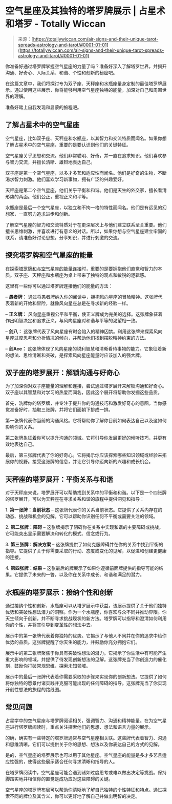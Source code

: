 <!--yml

类别：未分类

日期：2024-06-12 18:24:08

-->

# 空气星座及其独特的塔罗牌展示 | 占星术和塔罗 - Totally Wiccan

> 来源：[https://totallywiccan.com/air-signs-and-their-unique-tarot-spreads-astrology-and-tarot/#0001-01-01](https://totallywiccan.com/air-signs-and-their-unique-tarot-spreads-astrology-and-tarot/#0001-01-01)

你准备好通过塔罗牌掌握空气星座的力量了吗？准备好深入了解塔罗世界，并揭开沟通、好奇心、人际关系、和谐、个性和创新的秘密吧。

在这篇文章中，我们将探讨专为双子座、天秤座和水瓶座量身定制的最佳塔罗牌展示。通过使用这些展示，你将能够利用空气星座独特的能量，加深对自己和周围世界的理解。

准备好踏上自我发现和启蒙的旅程吧。

## 了解占星术中的空气星座

空气星座，比如双子座、天秤座和水瓶座，以其智力和交流特质而闻名。如果你想了解占星术中的空气星座，重要的是要认识到他们的关键特征。

空气星座关乎思想和交流。他们非常聪明、好奇，并一直在追求知识。他们喜欢参与智力交流，并擅长清晰、雄辩地表达自己。

双子座是第一个空气星座，以多才多艺和适应性而闻名。他们是好奇的生物，不断渴求智力刺激。他们喜欢学习新事物，拥有广泛的兴趣爱好。

天秤座是第二个空气星座，他们关乎平衡和和谐。他们是天生的外交家，擅长看清形势的两面。他们公正，重视正义和平等。

水瓶座是最后一个空气星座，以独立和不拘一格的特性而闻名。他们是有远见的幻想家，一直努力追求进步和创新。

了解空气星座的智力和交流特质对于在更深层次上与他们建立联系至关重要。他们擅长思维刺激，并喜欢进行有意义的对话。所以，如果你想与空气星座建立牢固的联系，请准备好讨论思想，分享知识，并进行刺激的交流。

## 探究塔罗牌和空气星座的能量

在探索[塔罗牌和与空气星座的能量连接](https://totallywiccan.com/tarot-and-its-connection-with-wicca/)时，重要的是要拥抱他们直觉和智力的本质。双子座、天秤座和水瓶座为桌上带来了独特的观点和敏锐的逻辑感。

这里有一些你可以通过塔罗牌连接他们的能量的方法：

– **愚者牌：** 通过将愚者牌纳入你的阅读中，拥抱风向星座的冒险精神。这张牌代表着新的开始和冒险，就像风向星座总是在寻求新的经验一样。

– **正义牌：** 风向星座重视公平和平衡，使正义牌成为完美的选择。这张牌象征着作出明智决定和追求正义，与风向星座对和谐与平等的渴望相一致。

– **剑八：** 这张牌代表了风向星座有时会陷入的精神囚禁。利用这张牌来探索风向星座过度思考和分析情况的倾向，并帮助他们找到摆脱精神约束的方法。

– **剑Ace：** 这张牌体现了风向星座的锐利智慧和清晰看待事物的能力。它象征着新的想法、思维清晰和突破，是探索风向星座能量时应该加入的强大牌。

## 双子座的塔罗展开：解锁沟通与好奇心

为了加深你对双子座能量的理解和连接，尝试通过塔罗展开来解锁沟通和好奇心。双子座以其智慧和对学习的热爱而闻名，因此这个展开将帮助你发掘这些品质。

首先，洗牌你的塔罗牌，并专注于提升你的沟通技巧和激发好奇心的意图。当你感觉准备好时，抽取三张牌，并将它们面朝下排成一排。

第一张牌代表你当前的沟通风格。它将帮助你了解你目前如何表达自己以及这如何影响你的关系。

第二张牌象征着你可以提升沟通的领域。它将引导你发展更好的倾听技巧，并更有效地表达自己。

最后，第三张牌代表了你的好奇心。它将揭示你应该探索哪些知识领域或经验来拓展你的视野。接受这张牌的信息，并让它引导你迈向新的兴趣和成长机会。

## 天秤座的塔罗展开：平衡关系与和谐

对于天秤座来说，塔罗展开可以帮助找到关系中的平衡和和谐。以下是一个四张牌的塔罗展开，可以为天秤座在寻求关系和谐的旅程中提供洞见和指导：

1\. **第一张牌：当前状态** – 这张牌代表你的关系当前状态。它提供了关系内存在的动态、挑战和机会的见解。它可以帮助你识别任何不平衡或需要关注的领域。

2\. **第二张牌：障碍** – 这张牌揭示了阻碍你在关系中实现和谐的主要障碍或挑战。它可能突出显示需要解决和转化的模式、信念或行为。

3\. **第三张牌：解决方案** – 这张牌提供了如何克服障碍并在你的关系中找到平衡的指导。它提供了关于你需要采取的行动、态度或变化的见解，以促进和创建更健康的连接。

4\. **第四张牌：结果** – 这张最后的牌展示了如果你遵循前面牌提供的指导可能的结果。它提供了未来的一瞥，以及你在关系中成长、和谐和满足的潜力。

## 水瓶座的塔罗展示：接纳个性和创新

通过接纳个性和创新，水瓶座可以从塔罗展示中获益，该展示提供了关于他们独特优势和突破性想法潜力的洞察。作为一个水瓶座，你喜欢与众不同并推动界限。你天生倾向于创新，并不断寻求挑战现状的新方法。塔罗牌可以指导和澄清如何利用你的个性，并将其引导到变革性的想法中去。

展示中的第一张牌代表着你独特的优势。它揭示了与他人不同并在你的追求中给你优势的品质。这张牌提醒了你天生的能力，并鼓励你充分拥抱它们。

展示中的第二张牌聚焦于你具有突破性想法的潜力。它揭示了你生活中有可能产生重大影响的领域，并提供了待发现创新想法的见解。这张牌充当了你创造力的催化剂，鼓励你打破常规思维，探索未知领域。

展示中的最后一张牌代表着你需要采取的步骤来实现你的创新想法。它提供了如何将你独特的愿景付诸实践并克服可能出现的任何障碍的指导。这张牌充当了你实现开创性想法的旅程的路线图。

## 常见问题

占星学中的空气星座与塔罗牌阅读相关，强调智力、沟通和精神能量。在为空气星座进行塔罗牌阅读时，重点关注探索他们的思想、想法和语言力量的展示。

的确，确实有一些特定的塔罗牌通常与空气星座相关联。这些牌代表着智力、沟通和思维清晰。它们可以提供关于你的思想、想法以及你表达自己的方式的见解。

是的，空气星座的塔罗展示也可以用于其他星座。空气星座的能量是多才多艺且适应性强的，使得这些展示适合任何寻求清晰和指导的人。

在塔罗牌阅读中，空气星座可能会遇到诸如过度思考或难以做出决定等挑战。保持脚踏实地并相信你的直觉是成功应对这些障碍的关键。

空气星座的塔罗牌布局可以帮助你清晰地了解自己独特的个性特征和特点。通过探索不同的牌位及其含义，你可以更好地了解自己并做出明智的决定。
